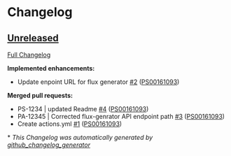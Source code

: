 # Changelog

## [Unreleased](https://github.com/PS00161093/spring-boot-reactive-webflux/tree/HEAD)

[Full Changelog](https://github.com/PS00161093/spring-boot-reactive-webflux/compare/2561b5f603e94949d006f867ab0702def810eb5b...HEAD)

**Implemented enhancements:**

- Update enpoint URL for flux generator [\#2](https://github.com/PS00161093/spring-boot-reactive-webflux/pull/2) ([PS00161093](https://github.com/PS00161093))

**Merged pull requests:**

- PS-1234 | updated Readme [\#4](https://github.com/PS00161093/spring-boot-reactive-webflux/pull/4) ([PS00161093](https://github.com/PS00161093))
- PA-12345 | Corrected flux-genrator API endpoint path [\#3](https://github.com/PS00161093/spring-boot-reactive-webflux/pull/3) ([PS00161093](https://github.com/PS00161093))
- Create actions.yml [\#1](https://github.com/PS00161093/spring-boot-reactive-webflux/pull/1) ([PS00161093](https://github.com/PS00161093))



\* *This Changelog was automatically generated by [github_changelog_generator](https://github.com/github-changelog-generator/github-changelog-generator)*
